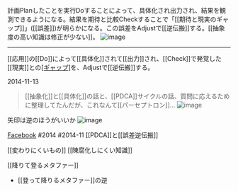 
計画Planしたことを実行Doすることによって、具体化され出力され、結果を観測できるようになる。結果を期待と比較Checkすることで「[[期待と現実のギャップ]]」([[誤差]])が明らかになる。この誤差をAdjustで[[逆伝搬]]する。[[抽象度の高い知識は修正が少ない]]。
![image](https://gyazo.com/e60f5b926a60f37e2cdf48216ce8bf12/thumb/1000)

---
[[応用]]の[[Do]]によって[[具体化]]されて[[出力]]され、[[Check]]で発覚した[[現実]]との[[ギャップ]]([[誤差]])を、Adjustで[[逆伝搬]]する。

2014-11-13
> [[抽象化]]と[[具体化]]の話と、[[PDCA]]サイクルの話、質問に応えるために整理してたんだが、これなんて[[パーセプトロン]]…
![image](https://gyazo.com/e4d9334753b709657775bb86ef04a0fd/thumb/1000)

矢印は逆のほうがいいか
![image](https://gyazo.com/e60f5b926a60f37e2cdf48216ce8bf12/thumb/1000)

[Facebook](https://www.facebook.com/photo.php?fbid=10204599547365174&set=a.10200284032640003.2188590.1129148772&type=3&theater)
#2014 #2014-11
[[PDCA]]と[[誤差逆伝搬]]

[[変わりにくいもの]]
[[陳腐化しにくい知識]]

[[降りて登るメタファー]]
- [[登って降りるメタファー]]の逆
